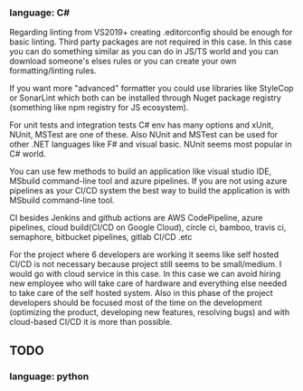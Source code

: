 ### language: C#

Regarding linting from VS2019+ creating .editorconfig should be enough for basic linting. Third party packages are not required in this case. In this case you can do something similar as you can do in JS/TS world and you can download someone's elses rules or you can create your own formatting/linting rules.

If you want more "advanced" formatter you could use libraries like StyleCop or SonarLint which both can be installed through Nuget package registry (something like npm registry for JS ecosystem).

For unit tests and integration tests C# env has many options and xUnit, NUnit, MSTest are one of these. Also NUnit and MSTest can be used for other .NET languages like F# and visual basic. NUnit seems most popular in C# world.

You can use few methods to build an application like visual studio IDE, MSbuild command-line tool and azure pipelines. If you are not using
azure pipelines as your CI/CD system the best way to build the application is with MSbuild command-line tool.

CI besides Jenkins and github actions are AWS CodePipeline, azure pipelines, cloud build(CI/CD on Google Cloud), circle ci, bamboo, travis ci, semaphore, bitbucket pipelines, gitlab CI/CD .etc

For the project where 6 developers are working it seems like self hosted CI/CD is not necessary because project still seems to be small/medium. I would go with cloud service in this case. In this case we can avoid hiring new employee who will take care of hardware and everything else needed to take care of the self hosted system.
Also in this phase of the project developers should be focused most of the time on the development (optimizing the product, developing new features, resolving bugs) and with cloud-based CI/CD it is more than possible.

## TODO

### language: python
